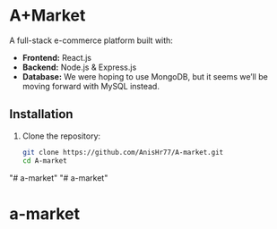 # A+Market

A full-stack e-commerce platform built with:
- **Frontend:** React.js
- **Backend:** Node.js & Express.js
- **Database:** We were hoping to use MongoDB, but it seems we’ll be moving forward with MySQL instead.

## Installation

1. Clone the repository:
   ```bash
   git clone https://github.com/AnisHr77/A-market.git
   cd A-market

"# a-market" 
"# a-market" 
# a-market
